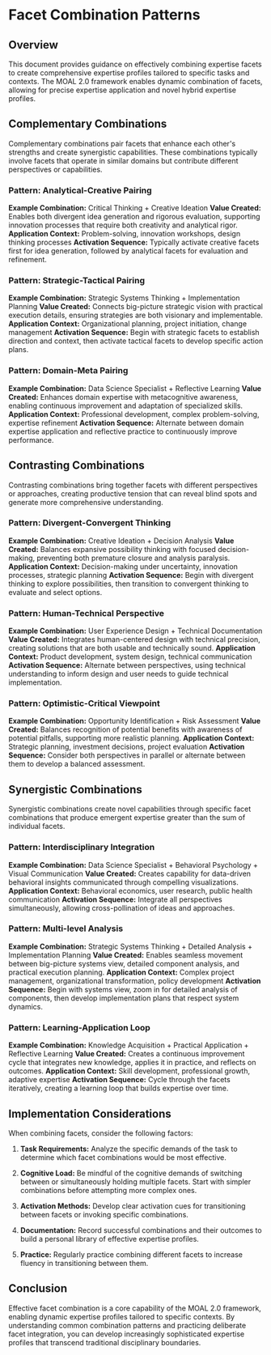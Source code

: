 # Facet Combination Patterns

## Overview
This document provides guidance on effectively combining expertise facets to create comprehensive expertise profiles tailored to specific tasks and contexts. The MOAL 2.0 framework enables dynamic combination of facets, allowing for precise expertise application and novel hybrid expertise profiles.

## Complementary Combinations

Complementary combinations pair facets that enhance each other's strengths and create synergistic capabilities. These combinations typically involve facets that operate in similar domains but contribute different perspectives or capabilities.

### Pattern: Analytical-Creative Pairing
**Example Combination:** Critical Thinking + Creative Ideation
**Value Created:** Enables both divergent idea generation and rigorous evaluation, supporting innovation processes that require both creativity and analytical rigor.
**Application Context:** Problem-solving, innovation workshops, design thinking processes
**Activation Sequence:** Typically activate creative facets first for idea generation, followed by analytical facets for evaluation and refinement.

### Pattern: Strategic-Tactical Pairing
**Example Combination:** Strategic Systems Thinking + Implementation Planning
**Value Created:** Connects big-picture strategic vision with practical execution details, ensuring strategies are both visionary and implementable.
**Application Context:** Organizational planning, project initiation, change management
**Activation Sequence:** Begin with strategic facets to establish direction and context, then activate tactical facets to develop specific action plans.

### Pattern: Domain-Meta Pairing
**Example Combination:** Data Science Specialist + Reflective Learning
**Value Created:** Enhances domain expertise with metacognitive awareness, enabling continuous improvement and adaptation of specialized skills.
**Application Context:** Professional development, complex problem-solving, expertise refinement
**Activation Sequence:** Alternate between domain expertise application and reflective practice to continuously improve performance.

## Contrasting Combinations

Contrasting combinations bring together facets with different perspectives or approaches, creating productive tension that can reveal blind spots and generate more comprehensive understanding.

### Pattern: Divergent-Convergent Thinking
**Example Combination:** Creative Ideation + Decision Analysis
**Value Created:** Balances expansive possibility thinking with focused decision-making, preventing both premature closure and analysis paralysis.
**Application Context:** Decision-making under uncertainty, innovation processes, strategic planning
**Activation Sequence:** Begin with divergent thinking to explore possibilities, then transition to convergent thinking to evaluate and select options.

### Pattern: Human-Technical Perspective
**Example Combination:** User Experience Design + Technical Documentation
**Value Created:** Integrates human-centered design with technical precision, creating solutions that are both usable and technically sound.
**Application Context:** Product development, system design, technical communication
**Activation Sequence:** Alternate between perspectives, using technical understanding to inform design and user needs to guide technical implementation.

### Pattern: Optimistic-Critical Viewpoint
**Example Combination:** Opportunity Identification + Risk Assessment
**Value Created:** Balances recognition of potential benefits with awareness of potential pitfalls, supporting more realistic planning.
**Application Context:** Strategic planning, investment decisions, project evaluation
**Activation Sequence:** Consider both perspectives in parallel or alternate between them to develop a balanced assessment.

## Synergistic Combinations

Synergistic combinations create novel capabilities through specific facet combinations that produce emergent expertise greater than the sum of individual facets.

### Pattern: Interdisciplinary Integration
**Example Combination:** Data Science Specialist + Behavioral Psychology + Visual Communication
**Value Created:** Creates capability for data-driven behavioral insights communicated through compelling visualizations.
**Application Context:** Behavioral economics, user research, public health communication
**Activation Sequence:** Integrate all perspectives simultaneously, allowing cross-pollination of ideas and approaches.

### Pattern: Multi-level Analysis
**Example Combination:** Strategic Systems Thinking + Detailed Analysis + Implementation Planning
**Value Created:** Enables seamless movement between big-picture systems view, detailed component analysis, and practical execution planning.
**Application Context:** Complex project management, organizational transformation, policy development
**Activation Sequence:** Begin with systems view, zoom in for detailed analysis of components, then develop implementation plans that respect system dynamics.

### Pattern: Learning-Application Loop
**Example Combination:** Knowledge Acquisition + Practical Application + Reflective Learning
**Value Created:** Creates a continuous improvement cycle that integrates new knowledge, applies it in practice, and reflects on outcomes.
**Application Context:** Skill development, professional growth, adaptive expertise
**Activation Sequence:** Cycle through the facets iteratively, creating a learning loop that builds expertise over time.

## Implementation Considerations

When combining facets, consider the following factors:

1. **Task Requirements:** Analyze the specific demands of the task to determine which facet combinations would be most effective.

2. **Cognitive Load:** Be mindful of the cognitive demands of switching between or simultaneously holding multiple facets. Start with simpler combinations before attempting more complex ones.

3. **Activation Methods:** Develop clear activation cues for transitioning between facets or invoking specific combinations.

4. **Documentation:** Record successful combinations and their outcomes to build a personal library of effective expertise profiles.

5. **Practice:** Regularly practice combining different facets to increase fluency in transitioning between them.

## Conclusion

Effective facet combination is a core capability of the MOAL 2.0 framework, enabling dynamic expertise profiles tailored to specific contexts. By understanding common combination patterns and practicing deliberate facet integration, you can develop increasingly sophisticated expertise profiles that transcend traditional disciplinary boundaries.
